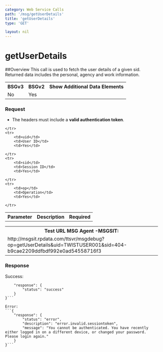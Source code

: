 ```yaml
---
category: Web Service Calls
path: '/msg/getUserDetails'
title: 'getUserDetails'
type: 'GET'

layout: nil
---
```


# getUserDetails

##Overview
This call is used to fetch the user details of a given sid. Returned data includes the personal, agency and work information.

<table>
	<tbody>
	<tr>
		<th>BSGv3</th>
		<th>BSGv2</th>
		<th>Show Additional Data Elements</th>
	</tr>
	<tr>
		<td>No</td>
		<td>Yes</td>
		<td></td>
	</tr>

</tbody>
</table>

### Request

* The headers must include a **valid authentication token**.

<table>
	<tbody>
	<tr>
		<th>Parameter</th>
		<th>Description</th>
		<th>Required</th>
		
	</tr>
	<tr>
		<td>uid</td>
		<td>User ID</td>
		<td>Yes</td>
		
	</tr>
	<tr>
		<td>sid</td>
		<td>Session ID</td>
		<td>Yes</td>
		
	</tr>
	<tr>
		<td>op</td>
		<td>Operation</td>
		<td>Yes</td>
		
	</tr>

</tbody>
</table>

<div id="msgtesturl">
<table>
	<tbody>
	<tr>
		<th>Test URL MSG Agent -MSGSIT:</th>
	</tr>
	<tr>
		<td>http://msgsit.rpdata.com/ttsvr/msgdebug?op=getUserDetails&uid=TWISTUSER001&sid=404-b9cae2209ddfbdf992e0ad54558716f3
		</td>
	</tr>
</tbody>
</table>
</div>

### Response

Success:
```{
    "response": {
        "status": "success"
    }
}```

Error:
```{
    "response": {
        "status": "error",
        "description": "error.invalid.sessiontoken",
        "message": "You cannot be authenticated. You have recently either logged in on a different device, or changed your password. Please login again."
    }
}```